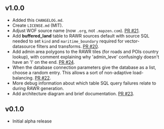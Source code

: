 v1.0.0
------

* Added this `CHANGELOG.md`.
* Create `LICENSE.md` (MIT).
* Adjust WOF source name (now `.org`, not `.mapzen.com`). [PR #21](https://github.com/tilezen/raw_tiles/pull/21).
* Add **buffered_land** table to RAWR sources default with source SQL needed to set `kind` and `maritime_boundary` required for vector-datasource filters and transforms. [PR #20](https://github.com/tilezen/raw_tiles/pull/20).
* Add admin area polygons to the RAWR tiles (for roads and POIs country lookup), with comment explaining why 'admin_leve' confusingly doesn't have an 'l' on the end. [PR #24](https://github.com/tilezen/raw_tiles/pull/24).
* When the database connection parameters give the database as a list, choose a random entry. This allows a sort of non-adaptive load-balancing. [PR #22](https://github.com/tilezen/raw_tiles/pull/22).
* More debug information about which table SQL query failures relate to during RAWR generation.
* Add architecture diagram and brief documentation. [PR #23](https://github.com/tilezen/raw_tiles/pull/23).

v0.1.0
------

* Initial alpha release
